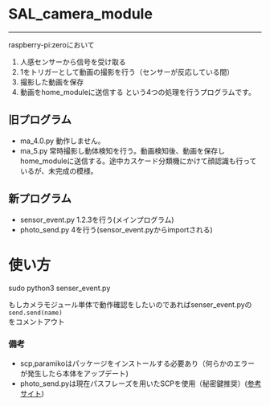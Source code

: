 # SAL_camera_module
***
raspberry-pi:zeroにおいて
1. 人感センサーから信号を受け取る
2. 1をトリガーとして動画の撮影を行う（センサーが反応している間）
3. 撮影した動画を保存
4. 動画をhome_moduleに送信する
という4つの処理を行うプログラムです。

## 旧プログラム
- ma_4.0.py 動作しません。
- ma_5.py   常時撮影し動体検知を行う。動画検知後、動画を保存しhome_moduleに送信する。途中カスケード分類機にかけて顔認識も行っているが、未完成の模様。

## 新プログラム
- sensor_event.py 1.2.3を行う(メインプログラム)
- photo_send.py 4を行う(sensor_event.pyからimportされる)

# 使い方
sudo python3 senser_event.py

もしカメラモジュール単体で動作確認をしたいのであればsenser_event.pyの
`send.send(name)`  
をコメントアウト


### 備考
- scp,paramikoはパッケージをインストールする必要あり（何らかのエラーが発生したら本体をアップデート)
- photo_send.pyは現在パスフレーズを用いたSCPを使用（秘密鍵推奨）([参考サイト](https://qiita.com/kuro___inu/items/93da8aa9b56847c3a2bf))
